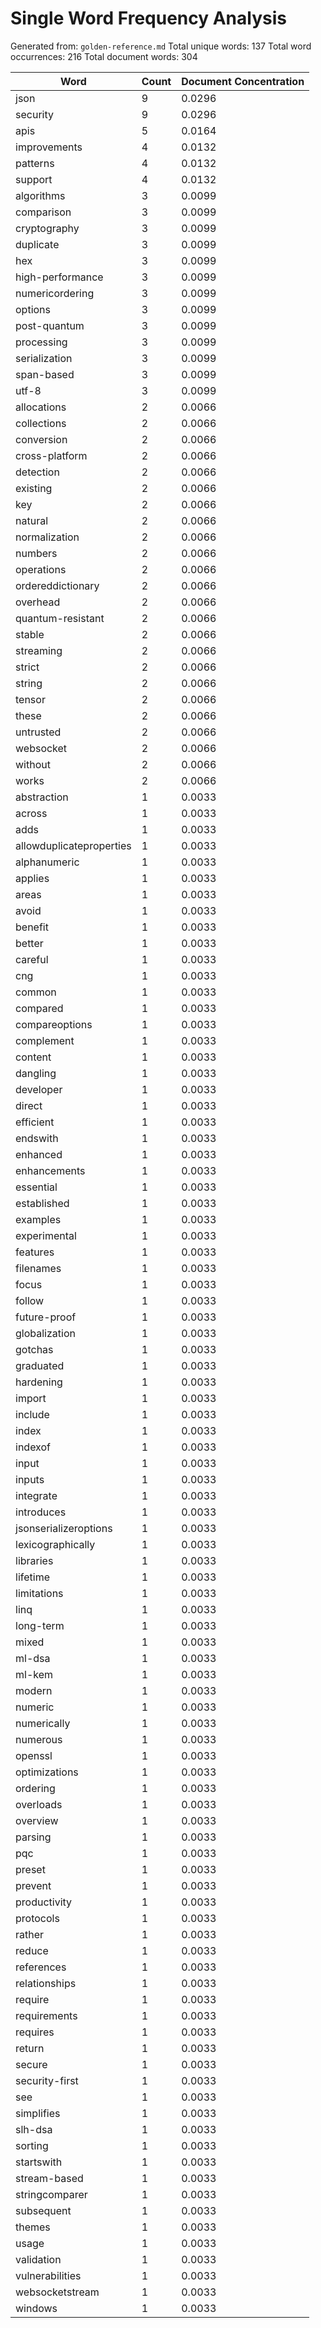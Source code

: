 # Single Word Frequency Analysis

Generated from: `golden-reference.md`
Total unique words: 137
Total word occurrences: 216
Total document words: 304

| Word | Count | Document Concentration |
|------|-------|------------------------|
| json | 9 | 0.0296 |
| security | 9 | 0.0296 |
| apis | 5 | 0.0164 |
| improvements | 4 | 0.0132 |
| patterns | 4 | 0.0132 |
| support | 4 | 0.0132 |
| algorithms | 3 | 0.0099 |
| comparison | 3 | 0.0099 |
| cryptography | 3 | 0.0099 |
| duplicate | 3 | 0.0099 |
| hex | 3 | 0.0099 |
| high-performance | 3 | 0.0099 |
| numericordering | 3 | 0.0099 |
| options | 3 | 0.0099 |
| post-quantum | 3 | 0.0099 |
| processing | 3 | 0.0099 |
| serialization | 3 | 0.0099 |
| span-based | 3 | 0.0099 |
| utf-8 | 3 | 0.0099 |
| allocations | 2 | 0.0066 |
| collections | 2 | 0.0066 |
| conversion | 2 | 0.0066 |
| cross-platform | 2 | 0.0066 |
| detection | 2 | 0.0066 |
| existing | 2 | 0.0066 |
| key | 2 | 0.0066 |
| natural | 2 | 0.0066 |
| normalization | 2 | 0.0066 |
| numbers | 2 | 0.0066 |
| operations | 2 | 0.0066 |
| ordereddictionary | 2 | 0.0066 |
| overhead | 2 | 0.0066 |
| quantum-resistant | 2 | 0.0066 |
| stable | 2 | 0.0066 |
| streaming | 2 | 0.0066 |
| strict | 2 | 0.0066 |
| string | 2 | 0.0066 |
| tensor | 2 | 0.0066 |
| these | 2 | 0.0066 |
| untrusted | 2 | 0.0066 |
| websocket | 2 | 0.0066 |
| without | 2 | 0.0066 |
| works | 2 | 0.0066 |
| abstraction | 1 | 0.0033 |
| across | 1 | 0.0033 |
| adds | 1 | 0.0033 |
| allowduplicateproperties | 1 | 0.0033 |
| alphanumeric | 1 | 0.0033 |
| applies | 1 | 0.0033 |
| areas | 1 | 0.0033 |
| avoid | 1 | 0.0033 |
| benefit | 1 | 0.0033 |
| better | 1 | 0.0033 |
| careful | 1 | 0.0033 |
| cng | 1 | 0.0033 |
| common | 1 | 0.0033 |
| compared | 1 | 0.0033 |
| compareoptions | 1 | 0.0033 |
| complement | 1 | 0.0033 |
| content | 1 | 0.0033 |
| dangling | 1 | 0.0033 |
| developer | 1 | 0.0033 |
| direct | 1 | 0.0033 |
| efficient | 1 | 0.0033 |
| endswith | 1 | 0.0033 |
| enhanced | 1 | 0.0033 |
| enhancements | 1 | 0.0033 |
| essential | 1 | 0.0033 |
| established | 1 | 0.0033 |
| examples | 1 | 0.0033 |
| experimental | 1 | 0.0033 |
| features | 1 | 0.0033 |
| filenames | 1 | 0.0033 |
| focus | 1 | 0.0033 |
| follow | 1 | 0.0033 |
| future-proof | 1 | 0.0033 |
| globalization | 1 | 0.0033 |
| gotchas | 1 | 0.0033 |
| graduated | 1 | 0.0033 |
| hardening | 1 | 0.0033 |
| import | 1 | 0.0033 |
| include | 1 | 0.0033 |
| index | 1 | 0.0033 |
| indexof | 1 | 0.0033 |
| input | 1 | 0.0033 |
| inputs | 1 | 0.0033 |
| integrate | 1 | 0.0033 |
| introduces | 1 | 0.0033 |
| jsonserializeroptions | 1 | 0.0033 |
| lexicographically | 1 | 0.0033 |
| libraries | 1 | 0.0033 |
| lifetime | 1 | 0.0033 |
| limitations | 1 | 0.0033 |
| linq | 1 | 0.0033 |
| long-term | 1 | 0.0033 |
| mixed | 1 | 0.0033 |
| ml-dsa | 1 | 0.0033 |
| ml-kem | 1 | 0.0033 |
| modern | 1 | 0.0033 |
| numeric | 1 | 0.0033 |
| numerically | 1 | 0.0033 |
| numerous | 1 | 0.0033 |
| openssl | 1 | 0.0033 |
| optimizations | 1 | 0.0033 |
| ordering | 1 | 0.0033 |
| overloads | 1 | 0.0033 |
| overview | 1 | 0.0033 |
| parsing | 1 | 0.0033 |
| pqc | 1 | 0.0033 |
| preset | 1 | 0.0033 |
| prevent | 1 | 0.0033 |
| productivity | 1 | 0.0033 |
| protocols | 1 | 0.0033 |
| rather | 1 | 0.0033 |
| reduce | 1 | 0.0033 |
| references | 1 | 0.0033 |
| relationships | 1 | 0.0033 |
| require | 1 | 0.0033 |
| requirements | 1 | 0.0033 |
| requires | 1 | 0.0033 |
| return | 1 | 0.0033 |
| secure | 1 | 0.0033 |
| security-first | 1 | 0.0033 |
| see | 1 | 0.0033 |
| simplifies | 1 | 0.0033 |
| slh-dsa | 1 | 0.0033 |
| sorting | 1 | 0.0033 |
| startswith | 1 | 0.0033 |
| stream-based | 1 | 0.0033 |
| stringcomparer | 1 | 0.0033 |
| subsequent | 1 | 0.0033 |
| themes | 1 | 0.0033 |
| usage | 1 | 0.0033 |
| validation | 1 | 0.0033 |
| vulnerabilities | 1 | 0.0033 |
| websocketstream | 1 | 0.0033 |
| windows | 1 | 0.0033 |
